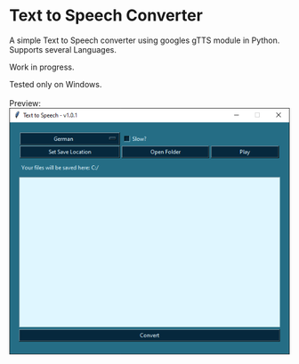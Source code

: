 # Text to Speech Converter

A simple Text to Speech converter using googles gTTS module in Python. Supports several Languages.

Work in progress.

Tested only on Windows.
</br></br>
Preview:
</br>
![Preview](tts-preview4.PNG)

